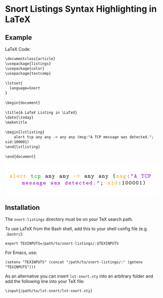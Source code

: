 # Snort Listings Syntax Highlighting in LaTeX

## Example

LaTeX Code:

    \documentclass{article}
    \usepackage{listings}
    \usepackage{color}
    \usepackage{textcomp}
    
    \lstset{
      language=Snort
    }
    
    \begin{document}
    
    \title{A LaTeX Listing in \LaTeX}
    \date{\today}
    \maketitle
    
    \begin{lstlisting}
	    alert tcp any any -> any any (msg:"A TCP message was detected."; sid:100001)
    \end{lstlisting}
    
	\end{document}
  
![Example:](https://github.com/adlerzei/snort-listings/blob/master/example.png)

## Installation

The `snort-listings` directory must be on your TeX search path.

To use LaTeX from the Bash shell, add this to your shell config file (e.g. `.bashrc`):

    export TEXINPUTS=/path/to/snort-listings/:$TEXINPUTS
    
For Emacs, use:

    (setenv "TEXINPUTS" (concat "/path/to/snort-listings/:" (getenv "TEXINPUTS")))

As an alternative you can insert `lst-snort.sty` into an arbitrary folder and add the following line into your TeX file:
  
    \input{/path/to/lst-snort/lst-snort.sty}
